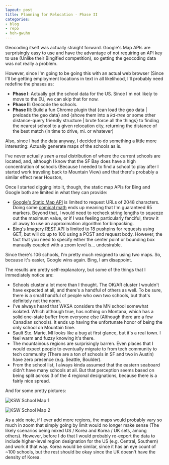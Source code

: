 ```yaml
---
layout: post
title: Planning for Relocation - Phase II
categories:
- blog
- repo
- hoh-gwuhn
---
```


Geocoding itself was actually straight forward.  Google's Map APIs are surprisingly easy to use and
have the advantage of not requiring an API key to use (Unlike their Bingified competition), so
getting the geocoding data was not really a problem.

However, since I'm going to be going this with an actual web browser (Since I'll be getting
employment locations in text in all likelihood, I'll probably need redefine
the phases as:

  * **Phase I**: Actually get the school data for the US.  Since I'm not likely to move to
    the EU, we can skip that for now.
  * **Phase II**: Geocode the schools.
  * **Phase III**:  Build a fun Chrome plugin that {can load the geo data | preloads the geo data} 
    and {shove them into a _kd-tree_ or some other distance-query friendly structure | brute force
    all the things} to  finding the nearest school to a given relocation city, 
    returning the distance of the best match (in time to drive, mi. or whatever)

Also, since I had the data anyway, I decided to do something a little more interesting: 
Actually generate maps of the schools as is.

I've never actually _seen_ a real distribution of where the current schools are located, and,
although I know that the SF Bay does have a high concentration of schools (Because I needed to find
a school to play after I started work traveling back to Mountain View) and that there's probably
a similar effect near Houston, 

Once I started digging into it, though, the static map APIs for Bing and Google both are limited in
what they can provide:

  * [Google's Static Map API](https://developers.google.com/maps/documentation/staticmaps/#Limits)
    is limited to request URLs of 2048 characters.  Doing some
    [comical math](https://github.com/adyates/ksw-school-scrape/blob/master/geovis.py#L10) ends up
    meaning that I'm guaranteed 65 markers.  Beyond that, I would need to recheck string lengths to
    squeeze out the maximum value, or if I was feeling particularly fanciful, throw it all away
    to use an approximation algorithm for binpacking.
  * [Bing's Imagery REST API](https://msdn.microsoft.com/en-us/library/ff701724.aspx) is limited
    to 18 pushpins for requests using GET, but will do up to 100 using a POST and request body.
    However, the fact that you need to specify either the center point or bounding box manually
    coupled with a zoom level is... undesirable. 
    
Since there's 106 schools, I'm pretty much resigned to using two maps.  So, because it's easier,
Google wins again.  Bing, I am disappoint.

The results are pretty self-explanatory, but some of the things that I immediately notice are:

  * Schools cluster a lot more than I thought.  The OK/AR cluster I wouldn't have expected at all,
    and there's a handful of others as well.  To be sure, there is a small handful of people who
    own two schools, but that's definitely not the norm.
  * I've always heard that WKSA considers the MN school somewhat isolated.  Which although true,
    has nothing on Montana, which has a solid one-state buffer from everyone else (Although there
    are a few Canadian schools).  It ends up having the unfortunate honor of being the only school
    on Mountain time.
  * Sault Ste. Marie, MI looks like a bug at first glance, but it's a real town.  I feel warm and
    fuzzy knowing it's there.
  * The mountainous regions are surprisingly barren.  Even places that I would expect people to
    eventually migrate to from tech community to tech community (There are a ton of schools in SF
    and two in Austin) have zero presence (e.g. Seattle, Boulder).
  * From the school list, I always kinda assumed that the eastern seaboard didn't have many schools
    at all.  But that perception seems based on being split across 3 of the 4 regional designations,
    because there is a fairly nice spread.

And for some pretty pictures:

![KSW School Map 1](https://maps.googleapis.com/maps/api/staticmap?size=1280x720&markers=40.1013126,-88.236018%7C40.94781580000001,-90.3712395%7C40.9083715,-90.28484759999999%7C40.5620444,-89.6543421%7C40.751192,-89.636731%7C39.67671,-85.137948%7C40.1933767,-85.3863599%7C39.8289369,-84.8902382%7C41.554781,-90.516629%7C41.6011836,-90.3469592%7C43.0344822,-83.59652779999999%7C42.4897411,-83.1054001%7C46.4905722,-84.3589714%7C43.083894,-86.15338899999999%7C44.965072,-93.1849075%7C38.6161385,-90.3499551%7C38.8106075,-90.69984769999999%7C38.7790601,-90.577469%7C41.5050985,-81.55415789999999%7C39.86342,-84.211535%7C41.2392227,-81.3459405%7C43.08822319999999,-89.4366996%7C43.069564,-87.90000099999999%7C39.8219769,-75.464353%7C38.9205563,-76.99772949999999%7C38.888634,-76.86861390000001%7C38.7205475,-76.66059729999999%7C38.9116297,-76.8675245%7C39.1426709,-76.860565%7C42.4225752,-71.6839306%7C42.9311065,-76.5664901%7C43.0936257,-73.7435465%7C43.22486199999999,-77.36005399999999%7C43.22391,-77.1868255%7C43.2232876,-76.8231938%7C36.0726354,-79.7919754%7C39.0614476,-121.4456215%7C37.86254,-122.281507%7C38.444632,-121.81705%7C37.7058405,-121.8811949%7C38.7118121,-121.0860436%7C39.2526252,-121.0249792%7C37.464095,-122.42944%7C33.660297,-117.9992265%7C34.673073,-118.439895%7C38.8875157,-121.3144153%7C37.4526658,-122.178043%7C37.5993939,-122.383542%7C37.3974938,-122.1047489%7C34.1647093,-118.3712922%7C37.5933405,-122.5040197%7C34.57572469999999,-118.1175771%7C38.6799211,-120.8701946%7C37.4660422,-122.2409369%7C38.7154013,-121.2908245%7C38.35574,-122.706833%7C38.5725551,-121.336341%7C37.7749295,-122.4194155%7C37.6754168,-122.1244614%7C37.5437629,-122.3064895%7C34.364558,-118.5544679%7C37.7123009,-122.40729%7C39.0102838,-121.4228166%7C38.6734438,-121.7933615%7C39.137391,-121.608767)

![KSW School Map 2](https://maps.googleapis.com/maps/api/staticmap?size=1280x720&markers=47.5076688,-111.2931679%7C35.311605,-94.4019982%7C35.3859242,-94.39854749999999%7C35.2070891,-94.23668819999999%7C34.8671921,-92.11643699999999%7C36.2827795,-94.1271666%7C30.4881959,-86.4948222%7C26.562145,-81.86275479999999%7C30.4213635,-86.69671110000002%7C29.895945,-90.050314%7C29.9393052,-90.12142349999999%7C36.294226,-95.3038407%7C35.8894532,-94.9738778%7C34.512242,-82.65543799999999%7C34.6969826,-82.87716379999999%7C34.196969,-79.70708359999999%7C34.93380700000001,-82.280835%7C34.8190273,-82.29764019999999%7C32.443455,-99.75143899999999%7C29.401743,-95.24654799999999%7C30.2779841,-97.81636669999999%7C30.3317278,-97.70515800000001%7C30.2282792,-97.8630366%7C29.7527408,-94.94431740000002%7C25.9822238,-97.4861093%7C29.5656837,-95.1447204%7C29.833673,-95.818742%7C30.0640252,-95.226948%7C30.190219,-95.7168502%7C33.01663,-96.61356459999999%7C29.5525014,-95.2551358%7C33.2364694,-96.80278179999999%7C29.5512844,-95.6975781%7C29.7422287,-95.4344541%7C29.4962399,-98.6217374%7C29.4699256,-98.43833540000001%7C29.5102885,-98.37928400000001%7C30.144805,-95.44932%7C30.2097374,-95.57755300000001%7C30.07924059999999,-95.7397793)

As a side note, if I ever add more regions, the maps would probably vary so much in zoom that simply
going by limit would no longer make sense (The likely scenarios being mixed US / Korea and 
Korea / UK sets, among others).  However, before I do that I would probably re-export the
data to include higher-level region designation for the US (e.g. Central, Southern) and work it
that way.  Korea would be similar, since it has an eye count of ~100 schools, but the rest should be
okay since the UK doesn't have the density of Korea.